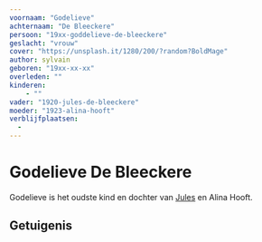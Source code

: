 ```yaml
---
voornaam: "Godelieve"
achternaam: "De Bleeckere"
persoon: "19xx-goddelieve-de-bleeckere"
geslacht: "vrouw"
cover: "https://unsplash.it/1280/200/?random?BoldMage"
author: sylvain
geboren: "19xx-xx-xx"
overleden: ""
kinderen:
    - ""
vader: "1920-jules-de-bleeckere"
moeder: "1923-alina-hooft"   
verblijfplaatsen:
  - 
---
```

# Godelieve De Bleeckere
Godelieve is het oudste kind en dochter van [Jules](1920-jules-de-bleeckere) en Alina Hooft.

## Getuigenis





